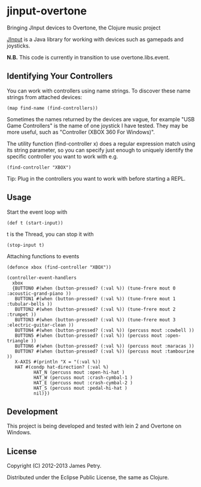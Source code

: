 # jinput-overtone

Bringing JInput devices to Overtone, the Clojure music project

[JInput][] is a Java library for working with devices such as gamepads
and joysticks.

__N.B.__ This code is currently in transition to use overtone.libs.event.

## Identifying Your Controllers
You can work with controllers using name strings. To discover these
name strings from attached devices:

    (map find-name (find-controllers))
    
Sometimes the names returned by the devices are vague, for example "USB Game Controllers" is the name
of one joystick I have tested. They may be more useful, such as "Controller (XBOX 360 For Windows)".

The utility function (find-controller x) does a regular expression match using its string
parameter, so you can specify just enough to uniquely identify the specific controller
you want to work with e.g.

    (find-controller "XBOX")

Tip: Plug in the controllers you want to work with before starting a REPL.

## Usage

Start the event loop with

    (def t (start-input))
    
t is the Thread, you can stop it with

    (stop-input t)

Attaching functions to events

    (defonce xbox (find-controller "XBOX"))

    (controller-event-handlers
      xbox
      {BUTTON0 #(when (button-pressed? (:val %)) (tune-frere mout 0 :acoustic-grand-piano ))
       BUTTON1 #(when (button-pressed? (:val %)) (tune-frere mout 1 :tubular-bells ))
       BUTTON2 #(when (button-pressed? (:val %)) (tune-frere mout 2 :trumpet ))
       BUTTON3 #(when (button-pressed? (:val %)) (tune-frere mout 3 :electric-guitar-clean ))
       BUTTON4 #(when (button-pressed? (:val %)) (percuss mout :cowbell ))
       BUTTON5 #(when (button-pressed? (:val %)) (percuss mout :open-triangle ))
       BUTTON6 #(when (button-pressed? (:val %)) (percuss mout :maracas ))
       BUTTON7 #(when (button-pressed? (:val %)) (percuss mout :tambourine ))
       X-AXIS #(println "X = "(:val %))
       HAT #(condp hat-direction? (:val %)
              HAT_N (percuss mout :open-hi-hat )
              HAT_W (percuss mout :crash-cymbal-1 )
              HAT_E (percuss mout :crash-cymbal-2 )
              HAT_S (percuss mout :pedal-hi-hat )
              nil)})
              
## Development
This project is being developed and tested with lein 2 and Overtone on Windows.

## License

Copyright (C) 2012-2013 James Petry.

Distributed under the Eclipse Public License, the same as Clojure.

[jinput]: https://java.net/projects/jinput "jinput"

